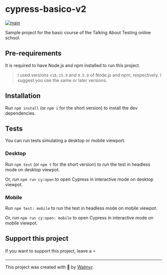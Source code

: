 # cypress-basico-v2

[![main](https://github.com/wlsf82/cy-data-test/actions/workflows/ci.yml/badge.svg)](https://github.com/wlsf82/cy-data-test/actions)

Sample project for the basic course of the Talking About Testing online school.

## Pre-requirements

It is required to have Node.js and npm installed to run this project.

> I used versions `v18.15.0` and `9.5.0` of Node.js and npm, respectively. I suggest you use the same or later versions.

## Installation

Run `npm install` (or `npm i` for the short version) to install the dev dependencies.

## Tests

You can run tests simulating a desktop or mobile viewport.

### Desktop

Run `npm test` (or `npm t` for the short version) to run the test in headless mode on desktop viewpot.

Or, run `npm run cy:open` to open Cypress in interactive mode on desktop viewpot.

### Mobile

Run `npm test: mobile` to run the test in headless mode on mobile viewpot.

Or, run `npm run cy:open: mobile` to open Cypress in interactive mode on mobile viewpot.

## Support this project

If you want to support this project, leave a ⭐

___

This project was created with 💚 by [Walmyr](https://walmyr.dev).

